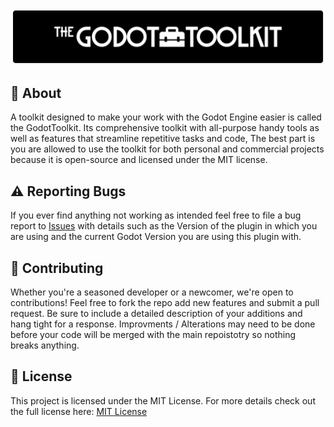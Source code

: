<p align="center">
  <img src="design/github_the_godot_toolkit_banner.png" width="1920" alt="The Godot Toolkit Banner">
</p>

## 📖 About
A toolkit designed to make your work with the Godot Engine easier is called the GodotToolkit. Its comprehensive toolkit with all-purpose handy tools as well as features that streamline repetitive tasks and code, The best part is you are allowed to use the toolkit for both personal and commercial projects because it is open-source and licensed under the MIT license.
## ⚠️ Reporting Bugs
If you ever find anything not working as intended feel free to file a bug report to [Issues](https://github.com/sirjoehighton/GodotToolkit/issues) with details such as the Version of the plugin in which you are using and the current Godot Version you are using this plugin with.
## 🔄 Contributing
Whether you're a seasoned developer or a newcomer, we're open to contributions! Feel free to fork the repo add new features and submit a pull request. Be sure to include a detailed description of your additions and hang tight for a response. Improvments / Alterations may need to be done before your code will be merged with the main repoistotry so nothing breaks anything.
## 📜 License
This project is licensed under the MIT License. For more details check out the full license here:
[MIT License
](https://raw.githubusercontent.com/sirjoehighton/GodotToolkit/main/LICENSE)

